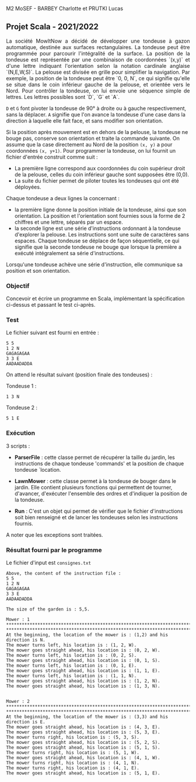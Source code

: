 
M2 MoSEF - BARBEY Charlotte et PRUTKI Lucas <br/>

## Projet Scala - 2021/2022 
<p align="justify">
La société MowItNow a décidé de développer une tondeuse à gazon automatique, destinée aux surfaces rectangulaires. 
La tondeuse peut être programmée pour parcourir l'intégralité de la surface. La position de la tondeuse est représentée par une combinaison de coordonnées `(x,y)` et d'une lettre indiquant l'orientation selon la notation cardinale anglaise `(N,E,W,S)`. La pelouse est divisée en grille pour simplifier la navigation. 
Par exemple, la position de la tondeuse peut être `0, 0, N`, ce qui signifie qu'elle se situe dans le coin inférieur gauche de la pelouse, et orientée vers le Nord. 
Pour contrôler la tondeuse, on lui envoie une séquence simple de lettres. Les lettres possibles sont `D`, `G` et `A`.

`D` et `G` font pivoter la tondeuse de 90° à droite ou à gauche respectivement, sans la déplacer. `A` signifie que l'on avance la tondeuse d'une case dans la direction à laquelle elle fait face, et sans modifier son orientation. 

Si la position après mouvement est en dehors de la pelouse, la tondeuse ne bouge pas, conserve son orientation et traite la commande suivante. 
On assume que la case directement au Nord de la position `(x, y)` a pour coordonnées `(x, y+1)`. 
Pour programmer la tondeuse, on lui fournit un fichier d'entrée construit comme suit : 

- La première ligne correspond aux coordonnées du coin supérieur droit de la pelouse, celles du coin inférieur gauche sont supposées être (0,0). 
- La suite du fichier permet de piloter toutes les tondeuses qui ont été déployées. 

Chaque tondeuse a deux lignes la concernant : 
- la première ligne donne la position initiale de la tondeuse, ainsi que son orientation. La position et l'orientation sont fournies sous la forme de 2 chiffres et une lettre, séparés par un espace. 
- la seconde ligne est une série d'instructions ordonnant à la tondeuse d'explorer la pelouse. Les instructions sont une suite de caractères sans espaces. 
Chaque tondeuse se déplace de façon séquentielle, ce qui signifie que la seconde tondeuse ne bouge que lorsque la première a exécuté intégralement sa série d'instructions. 

Lorsqu'une tondeuse achève une série d'instruction, elle communique sa position et son 
orientation. 
</p>

### Objectif
Concevoir et écrire un programme en Scala, implémentant la spécification ci-dessus et passant le test ci-après. 

### Test
Le fichier suivant est fourni en entrée : 
```
5 5 
1 2 N 
GAGAGAGAA 
3 3 E 
AADAADADDA 
```
On attend le résultat suivant (position finale des tondeuses) : <br/>

Tondeuse 1 : 
```
1 3 N 
```
Tondeuse 2 : 
```
5 1 E 
```
### Exécution 
3 scripts : 
* **ParserFile** : cette classe permet de récupérer la taille du jardin, les instructions de chaque tondeuse 'commands' et la position de chaque tondeuse `location.
* **LawnMower** : cette classe permet à la tondeuse de bouger dans le jardin. Elle contient plusieurs fonctions qui permettent de tourner, d'avancer, d'exécuter l'ensemble des ordres et d'indiquer la position de la tondeuse.

* **Run** : C'est un objet qui permet de vérifier que le fichier d'instructions soit bien renseigné et de lancer les tondeuses selon les instructions fournis.

A noter que les exceptions sont traitées.

### Résultat fourni par le programme 

Le fichier d'input est `consignes.txt`

```
Above, the content of the instruction file : 
5 5
1 2 N
GAGAGAGAA
3 3 E
AADAADADDA
 
The size of the garden is : 5,5.
 
Mower : 1
********************************************************************************
********************************************************************************
At the beginning, the location of the mower is : (1,2) and his direction is N.
The mower turns left, his location is : (1, 2, W).
The mower goes straight ahead, his location is : (0, 2, W).
The mower turns left, his location is : (0, 2, S).
The mower goes straight ahead, his location is : (0, 1, S).
The mower turns left, his location is : (0, 1, E).
The mower goes straight ahead, his location is : (1, 1, E).
The mower turns left, his location is : (1, 1, N).
The mower goes straight ahead, his location is : (1, 2, N).
The mower goes straight ahead, his location is : (1, 3, N).
 
 
Mower : 2
********************************************************************************
********************************************************************************
At the beginning, the location of the mower is : (3,3) and his direction is E.
The mower goes straight ahead, his location is : (4, 3, E).
The mower goes straight ahead, his location is : (5, 3, E).
The mower turns right, his location is : (5, 3, S).
The mower goes straight ahead, his location is : (5, 2, S).
The mower goes straight ahead, his location is : (5, 1, S).
The mower turns right, his location is : (5, 1, W).
The mower goes straight ahead, his location is : (4, 1, W).
The mower turns right, his location is : (4, 1, N).
The mower turns right, his location is : (4, 1, E).
The mower goes straight ahead, his location is : (5, 1, E).


